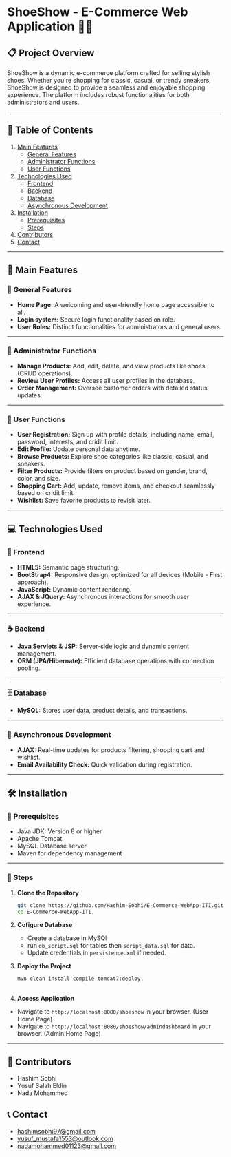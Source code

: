 # ShoeShow - E-Commerce Web Application 👟✨

## 📋 Project Overview
ShoeShow is a dynamic e-commerce platform crafted for selling stylish shoes. Whether you're shopping for classic, casual, or trendy sneakers, ShoeShow is designed to provide a seamless and enjoyable shopping experience. The platform includes robust functionalities for both administrators and users.

---

## 📜 Table of Contents
1. [Main Features](#-main-features)  
   - [General Features](#-general-features)  
   - [Administrator Functions](#-administrator-functions)  
   - [User Functions](#-user-functions)  
2. [Technologies Used](#-technologies-used)  
   - [Frontend](#-frontend)  
   - [Backend](#-backend)  
   - [Database](#-database)  
   - [Asynchronous Development](#-asynchronous-development)  
3. [Installation](#-installation)  
   - [Prerequisites](#-prerequisites)  
   - [Steps](#-steps)  
4. [Contributors](#-contributors)  
5. [Contact](#-contact)  

---

## 🎯 Main Features

### 🌟 General Features
- **Home Page:** A welcoming and user-friendly home page accessible to all.
- **Login system:** Secure login functionality based on role. 
- **User Roles:** Distinct functionalities for administrators and general users.

---

### 🔧 Administrator Functions
- **Manage Products:** Add, edit, delete, and view products like shoes (CRUD operations).  
- **Review User Profiles:** Access all user profiles in the database.  
- **Order Management:** Oversee customer orders with detailed status updates.

---

### 👤 User Functions
- **User Registration:** Sign up with profile details, including name, email, password, interests, and cridit limit.  
- **Edit Profile:** Update personal data anytime.  
- **Browse Products:** Explore shoe categories like classic, casual, and sneakers.
- **Filter Products:** Provide filters on product based on gender, brand, color, and size.
- **Shopping Cart:** Add, update, remove items, and checkout seamlessly based on cridit limit.  
- **Wishlist:** Save favorite products to revisit later.

---

## 💻 Technologies Used

### 🎨 Frontend
- **HTML5:** Semantic page structuring.  
- **BootStrap4:** Responsive design, optimized for all devices (Mobile - First approach).  
- **JavaScript:** Dynamic content rendering.  
- **AJAX & JQuery:** Asynchronous interactions for smooth user experience.

---

### ☕ Backend
- **Java Servlets & JSP:** Server-side logic and dynamic content management.  
- **ORM (JPA/Hibernate):** Efficient database operations with connection pooling.

---

### 🗄 Database
- **MySQL:** Stores user data, product details, and transactions.

---

### 🔄 Asynchronous Development
- **AJAX:** Real-time updates for products filtering, shopping cart and wishlist.  
- **Email Availability Check:** Quick validation during registration.

---

## 🛠 Installation

### 🔧 Prerequisites
- Java JDK: Version 8 or higher  
- Apache Tomcat  
- MySQL Database server  
- Maven for dependency management  

---

### 📝 Steps
1. **Clone the Repository**  
   ```bash
   git clone https://github.com/Hashim-Sobhi/E-Commerce-WebApp-ITI.git.
   cd E-Commerce-WebApp-ITI.
   
2. **Cofigure Database**
   - Create a database in MySQl
   - run `db_script.sql` for tables then `script_data.sql` for data.
   - Update credentials in `persistence.xml` if needed.
  
3. **Deploy the Project**
   ```bash
   mvn clean install compile tomcat7:deploy.
  
4. **Access Application**
  - Navigate to `http://localhost:8080/shoeshow` in your browser. (User Home Page)
  - Navigate to `http://localhost:8080/shoeshow/admindashboard` in your browser. (Admin Home Page)
---

## 👥 Contributors
- Hashim Sobhi
- Yusuf Salah Eldin
- Nada Mohammed

## 📞 Contact
- hashimsobhi97@gmail.com
- yusuf_mustafa1553@outlook.com
- nadamohammed01123@gmail.com
